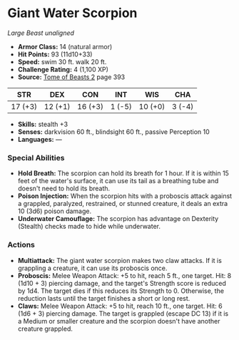 # Giant Water Scorpion

*Large* *Beast* *unaligned*

- **Armor Class:** 14 (natural armor)
- **Hit Points:** 93 (11d10+33)
- **Speed:** swim 30 ft. walk 20 ft.
- **Challenge Rating:** 4 (1,100 XP)
- **Source:** [Tome of Beasts 2](https://koboldpress.com/kpstore/product/tome-of-beasts-2-for-5th-edition) page 393

| STR | DEX | CON | INT | WIS | CHA |
| --- | --- | --- | --- | --- | --- |
| 17 (+3) | 12 (+1) | 16 (+3) | 1 (-5) | 10 (+0) | 3 (-4) |

- **Skills:** stealth +3
- **Senses:** darkvision 60 ft., blindsight 60 ft., passive Perception 10
- **Languages:** —

### Special Abilities

- **Hold Breath:** The scorpion can hold its breath for 1 hour. If it is within 15 feet of the water's surface, it can use its tail as a breathing tube and doesn't need to hold its breath.
- **Poison Injection:** When the scorpion hits with a proboscis attack against a grappled, paralyzed, restrained, or stunned creature, it deals an extra 10 (3d6) poison damage.
- **Underwater Camouflage:** The scorpion has advantage on Dexterity (Stealth) checks made to hide while underwater.

### Actions

- **Multiattack:** The giant water scorpion makes two claw attacks. If it is grappling a creature, it can use its proboscis once.
- **Proboscis:** Melee Weapon Attack: +5 to hit, reach 5 ft., one target. Hit: 8 (1d10 + 3) piercing damage, and the target's Strength score is reduced by 1d4. The target dies if this reduces its Strength to 0. Otherwise, the reduction lasts until the target finishes a short or long rest.
- **Claws:** Melee Weapon Attack: +5 to hit, reach 10 ft., one target. Hit: 6 (1d6 + 3) piercing damage. The target is grappled (escape DC 13) if it is a Medium or smaller creature and the scorpion doesn't have another creature grappled.


